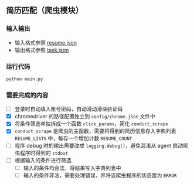 ## 简历匹配（爬虫模块）

### 输入输出
- 输入格式参照 [resume.json](../agent/database/resume.json)
- 输出格式参照 [task.json](../agent/database/task.json)


### 运行代码

```bash
python main.py
```

### 需要完成的内容
- [ ] 登录时自动填入账号密码，自动滑动滑块验证码
- [x] chromedriver 的路径配置独立到 `config/chrome.json` 文件中
- [x] 将条件筛选单独拆成一个函数 `click_params`，简化 `conduct_scrape`
- [x] `conduct_scrape` 是爬虫的主函数，需要将得到的简历信息存入字典列表 `RESUME_LISTS` 中，每存一个增加计数 `RESUME_COUNT`
- [ ] 程序 debug 时的输出需要改成 `logging.debug()`，避免混淆从 agent 启动爬虫程序时得到的 `stdout`
- [ ] 根据输入的条件进行筛选
  - [ ] 输入的条件均合法，将结果写入字典列表中
  - [ ] 输入的条件非法，需要处理错误，并将该爬虫程序的状态置为 `ERROR`
